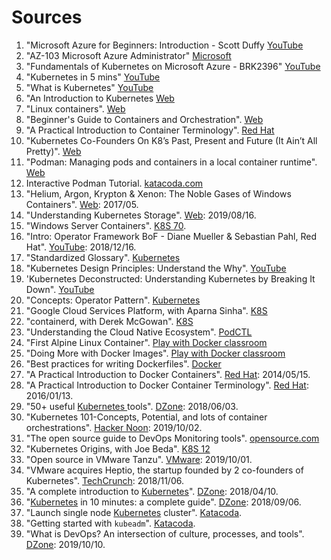 # Sources
1. "Microsoft Azure for Beginners: Introduction - Scott Duffy [YouTube](https://www.youtube.com/watch?v=3gnLwSI4d9E)
2. "AZ-103 Microsoft Azure Administrator" [Microsoft](https://www.microsoft.com/en-us/learning/exam-az-103.aspx)
3. "Fundamentals of Kubernetes on Microsoft Azure - BRK2396" [YouTube](https://www.youtube.com/watch?v=gmN732qN1Gg)
4. "Kubernetes in 5 mins" [YouTube](https://www.youtube.com/watch?v=PH-2FfFD2PU)
5. "What is Kubernetes" [YouTube](https://www.youtube.com/watch?v=F-p_7XaEC84)
6. "An Introduction to Kubernetes [Web](https://www.digitalocean.com/community/tutorials/an-introduction-to-kubernetes)
7. "Linux containers". [Web](https://linuxcontainers.org/)
8. "Beginner's Guide to Containers and Orchestration". [Web](https://www.udemy.com/linux-academy-beginners-guide-to-containers-and-orchestration/)
9. "A Practical Introduction to Container Terminology". [Red Hat](https://developers.redhat.com/blog/2018/02/22/container-terminology-practical-introduction/)
10. "Kubernetes Co-Founders On K8’s Past, Present and Future (It Ain’t All Pretty)". [Web](https://thenewstack.io/learning-from-the-success-of-kubernetes/)
11. "Podman: Managing pods and containers in a local container runtime". [Web](https://developers.redhat.com/blog/2019/01/15/podman-managing-containers-pods/)
12. Interactive Podman Tutorial. [katacoda.com](https://www.katacoda.com/courses/containers-without-docker/running-containers-with-podman)
13. "Helium, Argon, Krypton & Xenon: The Noble Gases of Windows Containers". [Web](http://www.alex-ionescu.com/publications/syscan/syscan2017.pdf): 2017/05.
14. "Understanding Kubernetes Storage". [Web](https://www.enterprisestorageforum.com/cloud-storage/kubernetes-storage.html): 2019/08/16.
15. "Windows Server Containers". [K8S 70](../sources/README.md#k8s-70). 
16. "Intro: Operator Framework BoF - Diane Mueller & Sebastian Pahl, Red Hat". [YouTube](https://youtu.be/8k_ayO1VRXE): 2018/12/16.
17. "Standardized Glossary". [Kubernetes](https://kubernetes.io/docs/reference/glossary/?all=true)
18. "Kubernetes Design Principles: Understand the Why". [YouTube](https://www.youtube.com/watch?v=ZuIQurh_kDk)
19. 'Kubernetes Deconstructed: Understanding Kubernetes by Breaking It Down". [YouTube](https://www.youtube.com/watch?v=90kZRyPcRZw)
20. "Concepts: Operator Pattern". [Kubernetes](https://kubernetes.io/docs/concepts/extend-kubernetes/operator/)
21. "Google Cloud Services Platform, with Aparna Sinha". [K8S](../sources/README.md#k8s-13)
22. "containerd, with Derek McGowan". [K8S](../sources/README.md#k8s-71)
23. "Understanding the Cloud Native Ecosystem". [PodCTL](../sources/README.md#podctl-5)
24. "First Alpine Linux Container". [Play with Docker classroom](https://training.play-with-docker.com/ops-s1-hello/)
25. "Doing More with Docker Images". [Play with Docker classroom](https://training.play-with-docker.com/ops-s1-images/)
26. "Best practices for writing Dockerfiles". [Docker](https://docs.docker.com/develop/develop-images/dockerfile_best-practices/)
27. "A Practical Introduction to Docker Containers". [Red Hat](https://developers.redhat.com/blog/2014/05/15/practical-introduction-to-docker-containers/): 2014/05/15.
28. "A Practical Introduction to Docker Container Terminology". [Red Hat](https://developers.redhat.com/blog/2016/01/13/a-practical-introduction-to-docker-container-terminology/): 2016/01/13.
29. "50+ useful [ Kubernetes ](k8s.md) tools". [DZone](https://dzone.com/articles/50-useful-kubernetes-tools?utm_medium=feed&utm_source=feedpress.me&utm_campaign=Feed:%20dzone): 2018/06/03.
30. "Kubernetes 101-Concepts, Potential, and lots of container orchestrations". [Hacker Noon](https://hackernoon.com/kubernetes-101-concepts-and-why-it-matters-g27536x2?source=rss): 2019/10/02.
31. "The open source guide to DevOps Monitoring tools". [opensource.com](https://opensource.com/downloads/devops-monitoring-guide)
32. "Kubernetes Origins, with Joe Beda". [K8S 12](../sources/README.md#k8s-12)
33. "Open source in VMware Tanzu". [VMware](https://blogs.vmware.com/cloudnative/2019/10/01/open-source-in-vmware-tanzu/): 2019/10/01.
34. "VMware acquires Heptio, the startup founded by 2 co-founders of Kubernetes". [TechCrunch](https://techcrunch.com/2018/11/06/vmware-acquires-heptio-the-startup-founded-by-2-co-founders-of-kubernetes/): 2018/11/06.
35. "A complete introduction to [Kubernetes](k8s.md)". [DZone](https://dzone.com/articles/a-complete-introduction-to-kubernetes-an-orchestra?utm_source=dzone&utm_medium=article&utm_campaign=k8s-cluster): 2018/04/10.
36. "[Kubernetes](k8s.md) in 10 minutes: a complete guide". [DZone](https://dzone.com/articles/kubernetes-in-10-minutes-a-complete-guide-to-look?utm_source=dzone&utm_medium=article&utm_campaign=k8s-cluster): 2018/09/06.
37. "Launch single node [Kubernetes](k8s.md) cluster". [Katacoda](https://www.katacoda.com/courses/kubernetes/launch-single-node-cluster). 
38. "Getting started with `kubeadm`". [Katacoda](https://www.katacoda.com/courses/kubernetes/getting-started-with-kubeadm).
39. "What is DevOps? An intersection of culture, processes, and tools". [DZone](https://dzone.com/articles/what-is-devops-an-intersection-of-culture-processe?utm_medium=feed&utm_source=feedpress.me&utm_campaign=Feed:%20dzone): 2019/10/10.

